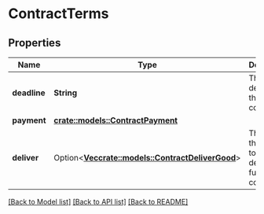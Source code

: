 # ContractTerms

## Properties

Name | Type | Description | Notes
------------ | ------------- | ------------- | -------------
**deadline** | **String** | The deadline for the contract. | 
**payment** | [**crate::models::ContractPayment**](ContractPayment.md) |  | 
**deliver** | Option<[**Vec<crate::models::ContractDeliverGood>**](ContractDeliverGood.md)> | The cargo that needs to be delivered to fulfill the contract. | [optional]

[[Back to Model list]](../README.md#documentation-for-models) [[Back to API list]](../README.md#documentation-for-api-endpoints) [[Back to README]](../README.md)


